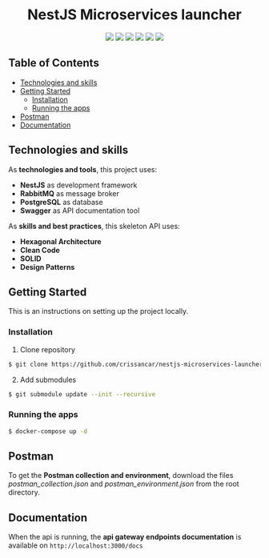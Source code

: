 <div align="center">
  <h1>NestJS Microservices launcher</h1>

  <p>
    <img src="https://img.shields.io/badge/node.js-6DA55F?style=for-the-badge&logo=node.js&logoColor=white">
    <img src="https://img.shields.io/badge/typescript-%23007ACC.svg?style=for-the-badge&logo=typescript&logoColor=white">
    <img src="https://img.shields.io/badge/nestjs-%23E0234E.svg?style=for-the-badge&logo=nestjs&logoColor=white">
    <img src="https://img.shields.io/badge/npm-CB3837?style=for-the-badge&logo=npm&logoColor=white">
    <img src="https://img.shields.io/badge/-jest-%23C21325?style=for-the-badge&logo=jest&logoColor=white">
    <img src="https://img.shields.io/badge/-Swagger-%23Clojure?style=for-the-badge&logo=swagger&logoColor=white">
  </p>
</div>

<!-- TABLE OF CONTENTS -->
## Table of Contents

* [Technologies and skills](#technologies-and-skills)
* [Getting Started](#getting-started)
    * [Installation](#installation)
    * [Running the apps](#running-the-apps)
* [Postman](#postman)
* [Documentation](#documentation)

<!-- Technologies -->
## Technologies and skills
As **technologies and tools**, this project uses:
- **NestJS** as development framework
- **RabbitMQ** as message broker
- **PostgreSQL** as database
- **Swagger** as API documentation tool

As **skills and best practices**, this skeleton API uses:
- **Hexagonal Architecture**
- **Clean Code**
- **SOLID**
- **Design Patterns**

<!-- GETTING STARTED -->
## Getting Started

This is an instructions on setting up the project locally.

### Installation

1. Clone repository
```bash
$ git clone https://github.com/crissancar/nestjs-microservices-launcher
```
2. Add submodules
```bash
$ git submodule update --init --recursive
```

### Running the apps
```bash
$ docker-compose up -d
```

<!-- POSTMAN -->
## Postman
To get the **Postman collection and environment**, download the files *postman_collection.json* and *postman_environment.json* from the root directory.

<!-- DOCUMENTATION -->
## Documentation
When the api is running, the **api gateway endpoints documentation** is available on `http://localhost:3000/docs`
